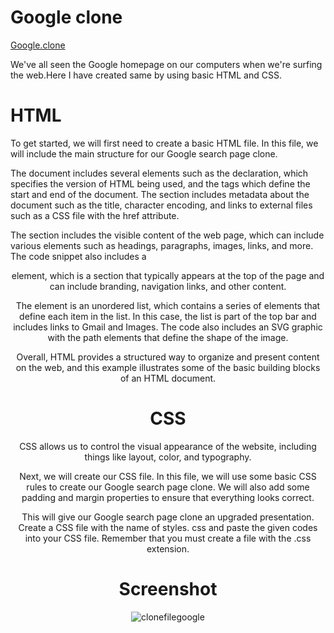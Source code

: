# Google clone
[Google.clone](ssds)


We've all seen the Google homepage on our computers when we're surfing the web.Here I have created same by using basic HTML and CSS.
# HTML
To get started, we will first need to create a basic HTML file. In this file, we will include the main structure for our Google search page clone.

The document includes several elements such as the <!DOCTYPE HTML> declaration, which specifies the version of HTML being used, and the <html> 
tags which define the start and end of the document. The <head> section includes metadata about the document such as the title, character encoding, 
and links to external files such as a CSS file with the href attribute.

The <body> section includes the visible content of the web page, which can include various elements such as headings, 
paragraphs, images, links, and more. The code snippet also includes a <header> element, which is a section that typically 
appears at the top of the page and can include branding, navigation links, and other content.

The element is an unordered list, which contains a series of elements that define each item in the list. 
In this case, the list is part of the top bar and includes links to Gmail and Images. The code also includes an SVG graphic
with the path elements that define the shape of the image.

Overall, HTML provides a structured way to organize and present content on the web, and this example illustrates some
of the basic building blocks of an HTML document.
# CSS
CSS allows us to control the visual appearance of the website, including things like layout, color, and typography.

Next, we will create our CSS file. In this file, we will use some basic CSS rules to create our Google search page clone. 
We will also add some padding and margin properties to ensure that everything looks correct.

This will give our Google search page clone an upgraded presentation. Create a CSS file with the name of styles.
css and paste the given codes into your CSS file. Remember that you must create a file with the .css extension.

# Screenshot
![clonefilegoogle](https://github.com/user-attachments/assets/266cdc41-eade-4324-a069-666d8014f4d5)

